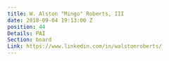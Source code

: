 ```yaml
---
title: W. Alston "Mingo" Roberts, III
date: 2018-09-04 19:13:00 Z
position: 44
Details: PAI
Section: board
Link: https://www.linkedin.com/in/walstonroberts/
---
```



